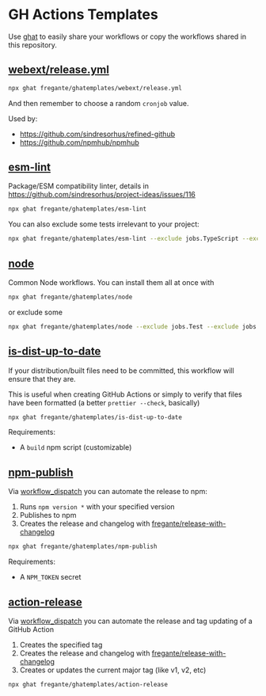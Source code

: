 # GH Actions Templates

Use [ghat](https://github.com/fregante/ghat) to easily share your workflows or copy the workflows shared in this repository.

## [webext/release.yml](./webext/release.yml)

```sh
npx ghat fregante/ghatemplates/webext/release.yml
```

And then remember to choose a random `cronjob` value.

Used by:

- https://github.com/sindresorhus/refined-github
- https://github.com/npmhub/npmhub

## [esm-lint](./esm-lint/esm-lint.yml)

Package/ESM compatibility linter, details in https://github.com/sindresorhus/project-ideas/issues/116

```sh
npx ghat fregante/ghatemplates/esm-lint
```

You can also exclude some tests irrelevant to your project:

```sh
npx ghat fregante/ghatemplates/esm-lint --exclude jobs.TypeScript --exclude jobs.Node
```

## [node](./node/ci.yml)

Common Node workflows. You can install them all at once with

```sh
npx ghat fregante/ghatemplates/node
```

or exclude some

```sh
npx ghat fregante/ghatemplates/node --exclude jobs.Test --exclude jobs.Build
```

## [is-dist-up-to-date](./is-dist-up-to-date/is-dist-up-to-date.yml)

If your distribution/built files need to be committed, this workflow will ensure that they are.

This is useful when creating GitHub Actions or simply to verify that files have been formatted (a better `prettier --check`, basically)

```sh
npx ghat fregante/ghatemplates/is-dist-up-to-date
```

Requirements:

- A `build` npm script (customizable)

## [npm-publish](./npm-publish/npm-publish.yml)

Via [workflow_dispatch](https://github.blog/changelog/2020-07-06-github-actions-manual-triggers-with-workflow_dispatch) you can automate the release to npm:

1. Runs `npm version *` with your specified version
2. Publishes to npm
3. Creates the release and changelog with [fregante/release-with-changelog](https://github.com/fregante/release-with-changelog)

```sh
npx ghat fregante/ghatemplates/npm-publish
```

Requirements:

- A `NPM_TOKEN` secret

## [action-release](./action-release/action-release.yml)

Via [workflow_dispatch](https://github.blog/changelog/2020-07-06-github-actions-manual-triggers-with-workflow_dispatch) you can automate the release and tag updating of a GitHub Action

1. Creates the specified tag
2. Creates the release and changelog with [fregante/release-with-changelog](https://github.com/fregante/release-with-changelog)
3. Creates or updates the current major tag (like v1, v2, etc)

```sh
npx ghat fregante/ghatemplates/action-release
```
